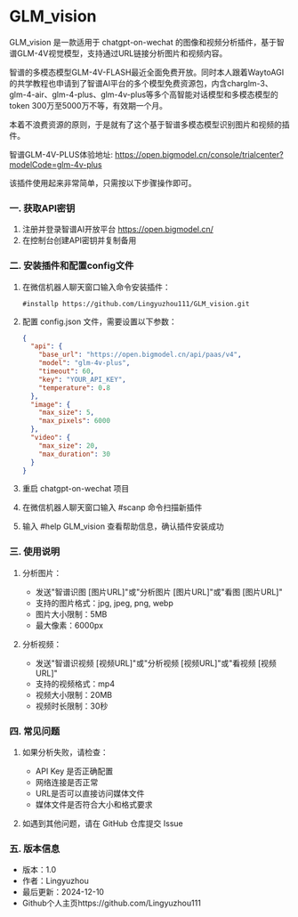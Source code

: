# GLM_vision

GLM_vision 是一款适用于 chatgpt-on-wechat 的图像和视频分析插件，基于智谱GLM-4V视觉模型，支持通过URL链接分析图片和视频内容。

智谱的多模态模型GLM-4V-FLASH最近全面免费开放。同时本人跟着WaytoAGI的共学教程也申请到了智谱AI平台的多个模型免费资源包，内含charglm-3、glm-4-air、glm-4-plus、glm-4v-plus等多个高智能对话模型和多模态模型的token 300万至5000万不等，有效期一个月。

本着不浪费资源的原则，于是就有了这个基于智谱多模态模型识别图片和视频的插件。

智谱GLM-4V-PLUS体验地址: https://open.bigmodel.cn/console/trialcenter?modelCode=glm-4v-plus

该插件使用起来非常简单，只需按以下步骤操作即可。

### 一. 获取API密钥
1. 注册并登录智谱AI开放平台 https://open.bigmodel.cn/
2. 在控制台创建API密钥并复制备用

### 二. 安装插件和配置config文件
1. 在微信机器人聊天窗口输入命令安装插件：
   ```
   #installp https://github.com/Lingyuzhou111/GLM_vision.git
   ```

2. 配置 config.json 文件，需要设置以下参数：
   ```json
   {
     "api": {
       "base_url": "https://open.bigmodel.cn/api/paas/v4",
       "model": "glm-4v-plus",
       "timeout": 60,
       "key": "YOUR_API_KEY",
       "temperature": 0.8
     },
     "image": {
       "max_size": 5,
       "max_pixels": 6000
     },
     "video": {
       "max_size": 20,
       "max_duration": 30
     }
   }
   ```

3. 重启 chatgpt-on-wechat 项目

4. 在微信机器人聊天窗口输入 #scanp 命令扫描新插件

5. 输入 #help GLM_vision 查看帮助信息，确认插件安装成功

### 三. 使用说明
1. 分析图片：
   - 发送"智谱识图 [图片URL]"或"分析图片 [图片URL]"或"看图 [图片URL]"
   - 支持的图片格式：jpg, jpeg, png, webp
   - 图片大小限制：5MB
   - 最大像素：6000px

2. 分析视频：
   - 发送"智谱识视频 [视频URL]"或"分析视频 [视频URL]"或"看视频 [视频URL]"
   - 支持的视频格式：mp4
   - 视频大小限制：20MB
   - 视频时长限制：30秒

### 四. 常见问题
1. 如果分析失败，请检查：
   - API Key 是否正确配置
   - 网络连接是否正常
   - URL是否可以直接访问媒体文件
   - 媒体文件是否符合大小和格式要求

2. 如遇到其他问题，请在 GitHub 仓库提交 Issue

### 五. 版本信息
- 版本：1.0
- 作者：Lingyuzhou
- 最后更新：2024-12-10
- Github个人主页https://github.com/Lingyuzhou111
